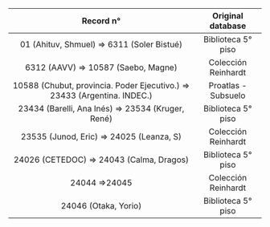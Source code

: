 | Record n°  |  Original database  |
| :------------: | :-----------------: |
| 01 (Ahituv, Shmuel) => 6311 (Soler Bistué)          | Biblioteca 5° piso  |
| 6312 (AAVV) => 10587 (Saebo, Magne) | Colección Reinhardt |
| 10588 (Chubut, provincia. Poder Ejecutivo.) => 23433 (Argentina. INDEC.) | Proatlas - Subsuelo |
| 23434 (Barelli, Ana Inés) => 23534 (Kruger, René) | Biblioteca 5° piso |
| 23535 (Junod, Eric) => 24025 (Leanza, S) | Colección Reinhardt |
| 24026 (CETEDOC) => 24043 (Calma, Dragos) | Biblioteca 5° piso  |
| 24044 =>24045 | Colección Reinhardt |
|  24046 (Otaka, Yorio)  | Biblioteca 5° piso  |
